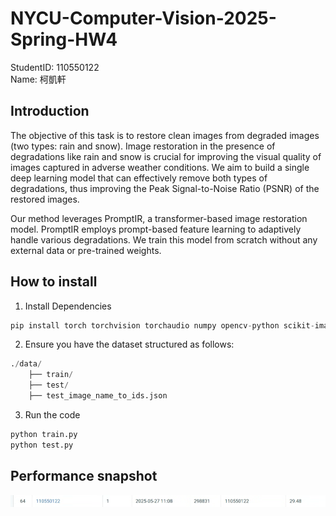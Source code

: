 # NYCU-Computer-Vision-2025-Spring-HW4
StudentID: 110550122  
Name: 柯凱軒

## Introduction
The objective of this task is to restore clean images from degraded images (two types: rain and snow). Image restoration in the presence of degradations like rain and snow is crucial for improving the visual quality of images captured in adverse weather conditions. We aim to build a single deep learning model that can effectively remove both types of degradations, thus improving the Peak Signal-to-Noise Ratio (PSNR) of the restored images.
  
Our method leverages PromptIR, a transformer-based image restoration model. PromptIR employs prompt-based feature learning to adaptively handle various degradations. We train this model from scratch without any external data or pre-trained weights.




## How to install
1. Install Dependencies  
```python
pip install torch torchvision torchaudio numpy opencv-python scikit-image tqdm matplotlib pycocotools
```
2. Ensure you have the dataset structured as follows:
```python
./data/
    ├── train/
    ├── test/
    ├── test_image_name_to_ids.json
```
3. Run the code
```python
python train.py
python test.py
```
## Performance snapshot
![performance](https://github.com/Khsuanko/NYCU-Computer-Vision-2025-Spring-HW4/blob/main/performance.png)
